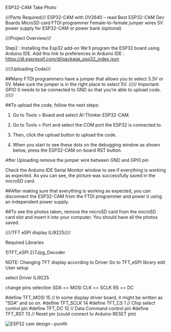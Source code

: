 ESP32-CAM Take Photo 

///Parts Required///
ESP32-CAM with OV2640 – read Best ESP32-CAM Dev Boards
MicroSD card
FTDI programmer
Female-to-female jumper wires
5V power supply for ESP32-CAM or power bank (optional)


///Project Overview///

Step2 : Installing the Esp32 add-on
We'll program the ESP32 board using Arduino IDE.
Add this link to preferences in Arduino IDE : https://dl.espressif.com/dl/package_esp32_index.json

////Uploading Code///

##Many FTDI programmers have a jumper that allows you to select 3.3V or 5V. Make sure the jumper is in the right place to select 5V.
/////
Important: GPIO 0 needs to be connected to GND so that you’re able to upload code.
/////

##To upload the code, follow the next steps:

1) Go to Tools > Board and select AI-Thinker ESP32-CAM.

2) Go to Tools > Port and select the COM port the ESP32 is connected to.

3) Then, click the upload button to upload the code.

4) When you start to see these dots on the debugging window as shown below, press the ESP32-CAM on-board RST button.

After Uploading remove the jumper wire between GND and GPI0 pin

Check the Arduino IDE Serial Monitor window to see if everything is working as expected. As you can see, the picture was successfully saved in the microSD card.

##After making sure that everything is working as expected, you can disconnect the ESP32-CAM from the FTDI programmer and power it using an independent power supply.

##To see the photos taken, remove the microSD card from the microSD card slot and insert it into your computer. You should have all the photos saved.



////TFT eSPI display ILI9225////

Required Libraries

1)TFT_eSPI
2}TJpg_Decoder

NOTE: Changing TFT display according to Driver
Go to TFT_eSPI library edit User setup

select Driver ILI9225

change pins selection
SDA == MOSI
CLK == SCLK
RS == DC

#define TFT_MOSI 15 // In some display driver board, it might be written as "SDA" and so on.
#define TFT_SCLK 14
#define TFT_CS   1  // Chip select control pin
#define TFT_DC   12  // Data Command control pin
#define TFT_RST  13  // Reset pin (could connect to Arduino RESET pin)


![ESP32 cam design--punith](https://github.com/punith-h-gowda/ESP32_cam_project/assets/113229976/5fb9b2f9-0565-4b5b-838d-26d685c6bebf)
